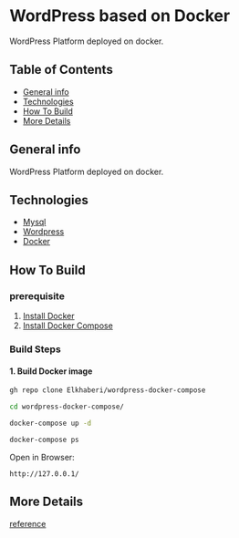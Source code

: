 # WordPress based on Docker

WordPress Platform deployed on docker.

## Table of Contents

* [General info](#general-info)
* [Technologies](#technologies)
* [How To Build](#how-to-build)
* [More Details](#more-details)

## General info

WordPress Platform deployed on docker.

## Technologies

* [Mysql]
* [Wordpress]
* [Docker]

## How To Build

### prerequisite

1. [Install Docker](https://docs.docker.com/engine/install/)
2. [Install Docker Compose](https://docs.docker.com/compose/install/)

### Build Steps

#### 1. Build Docker image

```sh
gh repo clone Elkhaberi/wordpress-docker-compose
```

```sh
cd wordpress-docker-compose/
```

```sh
docker-compose up -d
```

```sh
docker-compose ps
```

Open in Browser:
```
http://127.0.0.1/
```
## More Details

[reference](https://www.digitalocean.com/community/tutorials/how-to-install-wordpress-with-docker-compose)

[//]: # (These are reference links used in the body of this note and get stripped out when the markdown processor does its job. There is no need to format nicely because it shouldn't be seen. Thanks SO -)

   [Mysql]: <https://www.mysql.com/>
   [Wordpress]: <https://wordpress.com/>
   [Docker]: <https://www.docker.com/>
